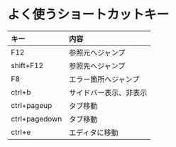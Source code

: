 # よく使うショートカットキー

| キー | 内容 |
|:---|:---|
| F12 | 参照元へジャンプ |
| shift+F12 | 参照先へジャンプ|
| F8 | エラー箇所へジャンプ|
| ctrl+b | サイドバー表示、非表示 |
| ctrl+pageup | タブ移動 |
| ctrl+pagedown | タブ移動 |
| ctrl+e | エディタに移動 |
